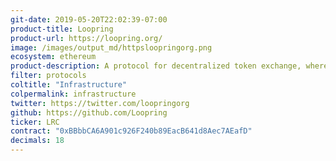 ```yaml
---
git-date: 2019-05-20T22:02:39-07:00
product-title: Loopring
product-url: https://loopring.org/
image: /images/output_md/httpsloopringorg.png
ecosystem: ethereum
product-description: A protocol for decentralized token exchange, where traders have complete and total control of their crypto-assets. [Intreview with Daniel Wang, founder of Loopring Foundation](/loopring-protocol).
filter: protocols
coltitle: "Infrastructure"
colpermalink: infrastructure
twitter: https://twitter.com/loopringorg
github: https://github.com/Loopring
ticker: LRC
contract: "0xBBbbCA6A901c926F240b89EacB641d8Aec7AEafD"
decimals: 18
---
```

